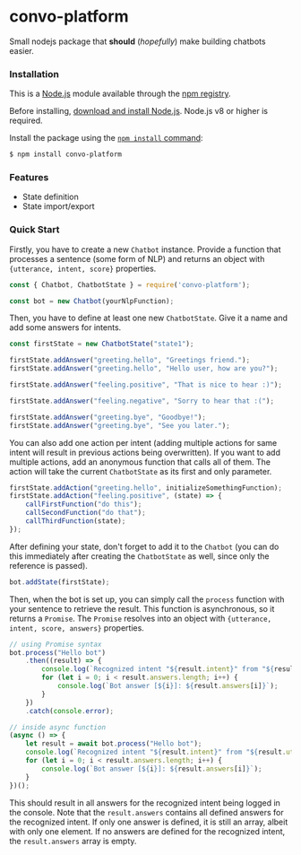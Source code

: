 # convo-platform

Small nodejs package that **should** (*hopefully*) make building chatbots easier.

### Installation

This is a [Node.js](https://nodejs.org/en/) module available through the
[npm registry](https://www.npmjs.com/).

Before installing, [download and install Node.js](https://nodejs.org/en/download/).
Node.js v8 or higher is required.

Install the package using the [`npm install` command](https://docs.npmjs.com/getting-started/installing-npm-packages-locally):

```bash
$ npm install convo-platform
```


### Features

* State definition
* State import/export


### Quick Start

Firstly, you have to create a new `Chatbot` instance.
Provide a function that processes a sentence (some form of NLP) and returns an object with `{utterance, intent, score}` properties.

```javascript
const { Chatbot, ChatbotState } = require('convo-platform');

const bot = new Chatbot(yourNlpFunction);
```

Then, you have to define at least one new `ChatbotState`.
Give it a name and add some answers for intents.

```javascript
const firstState = new ChatbotState("state1");

firstState.addAnswer("greeting.hello", "Greetings friend.");
firstState.addAnswer("greeting.hello", "Hello user, how are you?");

firstState.addAnswer("feeling.positive", "That is nice to hear :)");

firstState.addAnswer("feeling.negative", "Sorry to hear that :(");

firstState.addAnswer("greeting.bye", "Goodbye!");
firstState.addAnswer("greeting.bye", "See you later.");
```

You can also add one action per intent (adding multiple actions for same intent will result in previous actions being overwritten).
If you want to add multiple actions, add an anonymous function that calls all of them.
The action will take the current `ChatbotState` as its first and only parameter.

```javascript
firstState.addAction("greeting.hello", initializeSomethingFunction);
firstState.addAction("feeling.positive", (state) => {
	callFirstFunction("do this");
	callSecondFunction("do that");
	callThirdFunction(state);
});
```

After defining your state, don't forget to add it to the `Chatbot` (you can do this immediately after creating the `ChatbotState` as well, since only the reference is passed).

```javascript
bot.addState(firstState);
```

Then, when the bot is set up, you can simply call the `process` function with your sentence to retrieve the result.
This function is asynchronous, so it returns a `Promise`.
The `Promise` resolves into an object with `{utterance, intent, score, answers}` properties.

```javascript
// using Promise syntax
bot.process("Hello bot")
	.then((result) => {
		console.log(`Recognized intent "${result.intent}" from "${result.utterance}" with ${result.score} certainty.`);
		for (let i = 0; i < result.answers.length; i++) {
			console.log(`Bot answer [${i}]: ${result.answers[i]}`);
		}
	})
	.catch(console.error);

// inside async function
(async () => {
	let result = await bot.process("Hello bot");
	console.log(`Recognized intent "${result.intent}" from "${result.utterance}" with ${result.score} certainty.`);
	for (let i = 0; i < result.answers.length; i++) {
		console.log(`Bot answer [${i}]: ${result.answers[i]}`);
	}
})();
```

This should result in all answers for the recognized intent being logged in the console.
Note that the `result.answers` contains all defined answers for the recognized intent.
If only one answer is defined, it is still an array, albeit with only one element.
If no answers are defined for the recognized intent, the `result.answers` array is empty.

